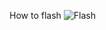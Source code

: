 How to flash
![Flash](https://uploads.disquscdn.com/images/698f28c20f5ebcd22bf839ee7cb5db6457ca31a3f5c6b1f0bbb74823792a2811.jpg)
